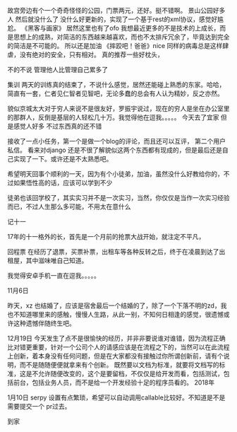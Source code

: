 故宫旁边有个一个奇奇怪怪的公园，门票两元，还好。挺不错啊。
景山公园好多人
然后就没什么了
没什么好更新的，实现了一个基于rest的xml协议，感觉好尴尬。
《黑客与画家》
居然这里也有了ofo
我想最近更多的不是技术的上成长，而是思想上的成熟，对简洁的东西越来越喜欢，而也不太排斥冗余了，毕竟达到完全的简洁是不可能的。
所以还是加油
《摔跤吧！爸爸》nice
同样的病毒总是这样肆虐，没有绝对的安全，只有相对。
真的推荐一些好枕头，

不的不说 管理他人比管理自己累多了

集训
两天的训练真的结束了，不说什么感觉，居然还能碰上熟悉的东家。哈哈，简直有一套，仁者见仁智者见智吧，无论多蠢的总会有人认为精妙，反之亦然。

貌似京城太大对于穷人来说不是很友好，罗振宇说过，现在的穷人是坐在办公室里的那群人，反倒是基层的人轻松几十万。我觉得他在逗我。。。。。
今天去了宜家
但是感觉人好多
不过东西真的还不错

接收了一点小任务，第一个是做一个blog的评论，而且还可以互评，
第二个用户私信。
看来对django 还是不很了解貌似这两个东西都有现成的，但是最后还是自己实现了一下。或许还是不太熟悉吧。

希望明天回事个顺利的一天，因为有个小徒弟，加油，虽然没什么好教给你的，不过如果悟性高的话，应该可以学到不少

徒弟也该回学校了，其实实习并不是一次实习，当然，你仅仅是当作一次实习经验而已，不过人生那么多可能，不用太在意什么

记十一

17年的十一格外的长，首先是一个月前的抢票大战开始，就注定不平凡，

回程票 在经历了退票，买票补票，出租车等各种反转之后，终于在凌晨到达了出租屋，其中滋味唯自己知道。

我觉得安卓手机一直在逗我。。。。。

11月6日

昨天，xz 也结婚了，应该是宿舍最后一个结婚的了，除了一个下落不明的zd，我也不知道哪里来的感触，慢慢人生路，从此一别，不知何日相逢的感觉，很遗憾或许这种遗憾伴随终生吧。

12月19日
今天发生了点不是很愉快的经历，并非非要说谁对谁错，因为流程正确比对错更重要，针对一个公司个人的请感应该是在流程之下的，当然可以在此流程上创新，着本身没有任何问题，但是在大家都没有接触过你所谓创新前，请有个说明，而不是随随便便就拿来有个创新。
既然要以文档为标准，就要将文档写的标准，这是不允许随便改变的，这个是要留档，不仅仅是给开发而看，包括测试，包括前台，包括业务人员，而不是给一个开发经验十足的程序员看的。
2018年

1月10日
serpy 设置有点繁琐，希望可以自动调用callable比较好。不知道是不是需要提交一个 pr过去。

到家